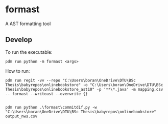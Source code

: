 # formast

A AST formatting tool


## Develop

To run the executable:

```console
pdm run python -m formast <args>
```

How to run: 
```
pdm run regit -vv --repo "C:\Users\boran\OneDrive\DTU\BSc Thesis\babyrepos\onlinebookstore" -o "C:\Users\boran\OneDrive\DTU\BSc Thesis\babyrepos\onlinebookstore_ast10" -p '**\*.java' -m mapping.csv -- formast --writeast --overwrite {}


pdm run python .\formast\commitdif.py -w "C:\Users\boran\OneDrive\DTU\BSc Thesis\babyrepos\onlinebookstore" output_nws.csv

```
